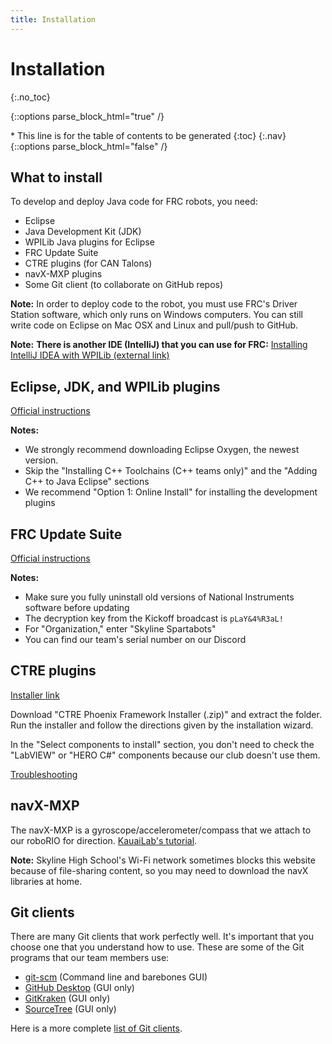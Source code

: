 ```yaml
---
title: Installation
---
```

# Installation
{:.no_toc}

{::options parse_block_html="true" /}
<div id="toc_nav" class="affix">
* This line is for the table of contents to be generated
{:toc}
{:.nav}
</div>
{::options parse_block_html="false" /}

<!-- Don't change anything above this point! -->

## What to install
To develop and deploy Java code for FRC robots, you need:
- Eclipse
- Java Development Kit (JDK)
- WPILib Java plugins for Eclipse
- FRC Update Suite
- CTRE plugins (for CAN Talons)
- navX-MXP plugins
- Some Git client (to collaborate on GitHub repos)

**Note:** In order to deploy code to the robot, you must use FRC's Driver Station software, which only runs on Windows computers. You can still write code on Eclipse on Mac OSX and Linux and pull/push to GitHub.

**Note:** **There is another IDE (IntelliJ) that you can use for FRC:** [Installing IntelliJ IDEA with WPILib (external link)](https://gitlab.com/Javaru/frc-intellij-idea-plugin/wikis/home)

## Eclipse, JDK, and WPILib plugins
[Official instructions](https://wpilib.screenstepslive.com/s/currentCS/m/java/l/599681-installing-eclipse-c-java)

**Notes:**
- We strongly recommend downloading Eclipse Oxygen, the newest version.
- Skip the "Installing C++ Toolchains (C++ teams only)" and the "Adding C++ to Java Eclipse" sections
- We recommend "Option 1: Online Install" for installing the development plugins

## FRC Update Suite
[Official instructions](https://wpilib.screenstepslive.com/s/currentCS/m/java/l/599671-installing-the-frc-update-suite-all-languages)

**Notes:**
- Make sure you fully uninstall old versions of National Instruments software before updating
- The decryption key from the Kickoff broadcast is `pLaY&4%R3aL!`
- For "Organization," enter "Skyline Spartabots"
- You can find our team's serial number on our Discord

## CTRE plugins
[Installer link](http://www.ctr-electronics.com/control-system/hro.html#product_tabs_technical_resources)

Download "CTRE Phoenix Framework Installer (.zip)" and extract the folder. Run the installer and follow the directions given by the installation wizard.

In the "Select components to install" section, you don't need to check the "LabVIEW" or "HERO C#" components because our club doesn't use them.

[Troubleshooting](https://www.ctr-electronics.com/downloads/pdf/CTRE%20Toolsuite%20Installation%20Guide.pdf)

## navX-MXP
The navX-MXP is a gyroscope/accelerometer/compass that we attach to our roboRIO for direction.
[KauaiLab's tutorial](https://www.pdocs.kauailabs.com/navx-mxp/software/roborio-libraries/java/).

**Note:** Skyline High School's Wi-Fi network sometimes blocks this website because of file-sharing content, so you may need to download the navX libraries at home.

## Git clients
There are many Git clients that work perfectly well. It's important that you choose one that you understand how to use. These are some of the Git programs that our team members use:
- [git-scm](https://git-scm.com/downloads) (Command line and barebones GUI)
- [GitHub Desktop](https://desktop.github.com/) (GUI only)
- [GitKraken](https://www.gitkraken.com) (GUI only)
- [SourceTree](https://www.sourcetreeapp.com/) (GUI only)

Here is a more complete [list of Git clients](https://git-scm.com/downloads/guis).
